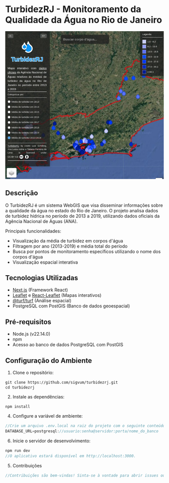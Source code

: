 # TurbidezRJ - Monitoramento da Qualidade da Água no Rio de Janeiro

![TurbidezRJ Screenshot](https://github.com/sigvum/turbidezrj/blob/main/public/screenshot.jpg)

## Descrição

O TurbidezRJ é um sistema WebGIS que visa disseminar informações sobre a qualidade da água no estado do Rio de Janeiro. O projeto analisa dados de turbidez hídrica no período de 2013 a 2019, utilizando dados oficiais da Agência Nacional de Águas (ANA).

Principais funcionalidades:

- Visualização da média de turbidez em corpos d'água
- Filtragem por ano (2013-2019) e média total do período
- Busca por pontos de monitoramento específicos utilizando o nome dos corpos d'água
- Visualização espacial interativa

## Tecnologias Utilizadas

- [Next.js](https://nextjs.org/) (Framework React)
- [Leaflet](https://leafletjs.com/) e [React-Leaflet](https://react-leaflet.js.org/) (Mapas interativos)
- [@turf/turf](https://turfjs.org/) (Análise espacial)
- PostgreSQL com PostGIS (Banco de dados geoespacial)

## Pré-requisitos

- Node.js (v22.14.0)
- npm
- Acesso ao banco de dados PostgreSQL com PostGIS

## Configuração do Ambiente

1. Clone o repositório:
```
git clone https://github.com/sigvum/turbidezrj.git
cd turbidezrj
```

2. Instale as dependências:
```
npm install
```

4. Configure a variável de ambiente:

```javascript
//Crie um arquivo .env.local na raiz do projeto com o seguinte conteúdo:
DATABASE_URL=postgresql://usuario:senha@servidor:porta/nome_do_banco
```

6. Inicie o servidor de desenvolvimento:
```javascript
npm run dev
//O aplicativo estará disponível em http://localhost:3000.
```

5. Contribuições
```javascript
//Contribuições são bem-vindas! Sinta-se à vontade para abrir issues ou enviar pull requests.
```
